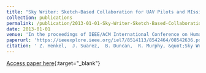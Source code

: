 ```yaml
---
title: "Sky Writer: Sketch-Based Collaboration for UAV Pilots and MIssion Specialists"
collection: publications
permalink: /publication/2013-01-01-Sky-Writer-Sketch-Based-Collaboration-for-UAV-Pilots-and-MIssion-Specialists
date: 2013-01-01
venue: 'In the proceedings of IEEE/ACM International Conference on Human-Robot Interaction (HRI)'
paperurl: 'https://ieeexplore.ieee.org/iel7/8514113/8542464/08542636.pdf?casa_token=0sGkF6DD9tEAAAAA:7jEeodNdrJJpEPVr5s31IBLHCsOjYyqCoqIIG9ezZO8UNMtg6Xoo9IX_TvMJge4qgu4sBYerYA'
citation: ' Z. Henkel,  J. Suarez,  B. Duncan,  R. Murphy, &quot;Sky Writer: Sketch-Based Collaboration for UAV Pilots and MIssion Specialists.&quot; In the proceedings of IEEE/ACM International Conference on Human-Robot Interaction (HRI), 2013.'
---
```

[Access paper here](https://ieeexplore.ieee.org/iel7/8514113/8542464/08542636.pdf?casa_token=0sGkF6DD9tEAAAAA:7jEeodNdrJJpEPVr5s31IBLHCsOjYyqCoqIIG9ezZO8UNMtg6Xoo9IX_TvMJge4qgu4sBYerYA){:target="_blank"}
